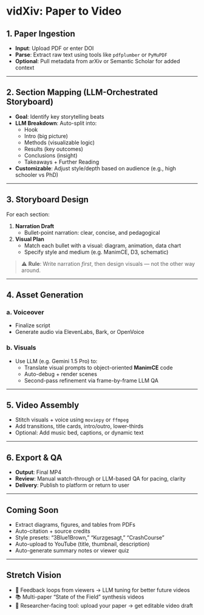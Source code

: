 # vidXiv: Paper to Video

## 1. Paper Ingestion
- **Input**: Upload PDF or enter DOI  
- **Parse**: Extract raw text using tools like `pdfplumber` or `PyMuPDF`  
- **Optional**: Pull metadata from arXiv or Semantic Scholar for added context

---

## 2. Section Mapping (LLM-Orchestrated Storyboard)
- **Goal**: Identify key storytelling beats  
- **LLM Breakdown**: Auto-split into:
  - Hook  
  - Intro (big picture)  
  - Methods (visualizable logic)  
  - Results (key outcomes)  
  - Conclusions (insight)  
  - Takeaways + Further Reading  
- **Customizable**: Adjust style/depth based on audience (e.g., high schooler vs PhD)

---

## 3. Storyboard Design
For each section:
1. **Narration Draft**  
   - Bullet-point narration: clear, concise, and pedagogical  
2. **Visual Plan**  
   - Match each bullet with a visual: diagram, animation, data chart  
   - Specify style and medium (e.g. ManimCE, D3, schematic)

> ⚠️ **Rule**: Write narration *first*, then design visuals — not the other way around.

---

## 4. Asset Generation

### a. Voiceover
- Finalize script  
- Generate audio via ElevenLabs, Bark, or OpenVoice

### b. Visuals
- Use LLM (e.g. Gemini 1.5 Pro) to:
  - Translate visual prompts to object-oriented **ManimCE** code  
  - Auto-debug + render scenes  
  - Second-pass refinement via frame-by-frame LLM QA  

---

## 5. Video Assembly
- Stitch visuals + voice using `moviepy` or `ffmpeg`  
- Add transitions, title cards, intro/outro, lower-thirds  
- Optional: Add music bed, captions, or dynamic text

---

## 6. Export & QA
- **Output**: Final MP4  
- **Review**: Manual watch-through or LLM-based QA for pacing, clarity  
- **Delivery**: Publish to platform or return to user

---

## Coming Soon
- Extract diagrams, figures, and tables from PDFs  
- Auto-citation + source credits  
- Style presets: “3Blue1Brown,” “Kurzgesagt,” “CrashCourse”  
- Auto-upload to YouTube (title, thumbnail, description)  
- Auto-generate summary notes or viewer quiz

---

## Stretch Vision
- 🔁 Feedback loops from viewers → LLM tuning for better future videos  
- 📚 Multi-paper “State of the Field” synthesis videos  
- 🤝 Researcher-facing tool: upload your paper → get editable video draft